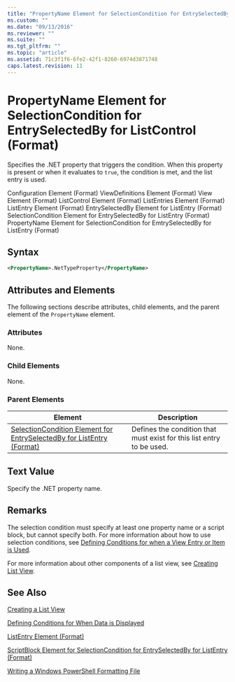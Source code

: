 ```yaml
---
title: "PropertyName Element for SelectionCondition for EntrySelectedBy for ListControl (Format) | Microsoft Docs"
ms.custom: ""
ms.date: "09/13/2016"
ms.reviewer: ""
ms.suite: ""
ms.tgt_pltfrm: ""
ms.topic: "article"
ms.assetid: 71c3f1f6-6fe2-42f1-8260-6974d3871748
caps.latest.revision: 11
---
```

# PropertyName Element for SelectionCondition for EntrySelectedBy for ListControl (Format)

Specifies the .NET property that triggers the condition. When this property is present or when it evaluates to `true`, the condition is met, and the list entry is used.

Configuration Element (Format)
ViewDefinitions Element (Format)
View Element (Format)
ListControl Element (Format)
ListEntries Element (Format)
ListEntry Element (Format)
EntrySelectedBy Element for ListEntry (Format)
SelectionCondition Element for EntrySelectedBy for ListEntry (Format)
PropertyName Element for SelectionCondition for EmtrySelectedBy for ListEntry (Format)

## Syntax

```xml
<PropertyName>.NetTypeProperty</PropertyName>
```

## Attributes and Elements

The following sections describe attributes, child elements, and the parent element of the `PropertyName` element.

### Attributes

None.

### Child Elements

None.

### Parent Elements

|Element|Description|
|-------------|-----------------|
|[SelectionCondition Element for EntrySelectedBy for ListEntry (Format)](./selectioncondition-element-for-entryselectedby-for-listcontrol-format.md)|Defines the condition that must exist for this list entry to be used.|

## Text Value

Specify the .NET property name.

## Remarks

The selection condition must specify at least one property name or a script block, but cannot specify both. For more information about how to use selection conditions, see [Defining Conditions for when a View Entry or Item is Used](./defining-conditions-for-displaying-data.md).

For more information about other components of a list view, see [Creating List View](./creating-a-list-view.md).

## See Also

[Creating a List View](./creating-a-list-view.md)

[Defining Conditions for When Data is Displayed](./defining-conditions-for-displaying-data.md)

[ListEntry Element (Format)](./listentry-element-for-listcontrol-format.md)

[ScriptBlock Element for SelectionCondition for EntrySelectedBy for ListEntry (Format)](./scriptblock-element-for-selectioncondition-for-entryselectedby-for-listcontrol-format.md)

[Writing a Windows PowerShell Formatting File](./writing-a-windows-powershell-formatting-file.md)
